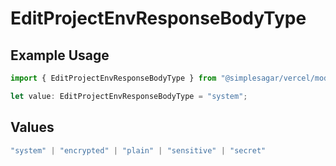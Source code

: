 # EditProjectEnvResponseBodyType

## Example Usage

```typescript
import { EditProjectEnvResponseBodyType } from "@simplesagar/vercel/models/editprojectenvop.js";

let value: EditProjectEnvResponseBodyType = "system";
```

## Values

```typescript
"system" | "encrypted" | "plain" | "sensitive" | "secret"
```